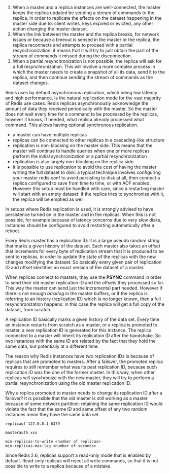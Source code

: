 1. When a master and a replica instances are well-connected, the master keeps the replica updated be sending a stream of commands to the replica, in order to replicate the effects on the dataset happening in the master side due to: client writes, keys expired or evicted, any other action changing the master dataset.
2. When the link between the master and the replica breaks, for network issues or because a timeout is sensed in the master or the replica, the replica reconnects and attempts to proceed with a partial resynchronization: it means that it will try to just obtain the part of the stream of commands it missed during the disconnection.
3. When a partial resynchronization is not possible, the replica will ask for a full resynchronization. This will involve a more complex process in which the master needs to create a snapshot of all its data, send it to the replica, and then continue sending the stream of commands as the dataset changes.

Redis uses by default asynchronous replication, which being low latency and high performance, is the natural replication mode for the vast majority of Redis use cases. Redis replicas asynchronously acknowledge the amount of data they received periodically with the master. So the master does not wait every time for a command to be processed by the replicas, however it knows, if needed, what replica already processed what command. This allows having optional synchronous replication.

- a master can have multiple replicas
- replicas can be connected to other replicas in a cascading-like structure
- replication is non-blocking on the master side. This means that the master will continue to handle queries when one or more replicas perform the initial synchronization or a partial resynchronization
- replication is also largely non-blocking on the replica side
- it is possible to use replication to avoid the cost of having the master writing the full dataset to disk: a typical technique involves configuring your master redis.conf to avoid persisting to disk at all, then connect a replica configured to save from time to time, or with AOF enabled. However this setup must be handled with care, since a restarting master will start with an empty dataset: if the replica tries to synchronize with it, the replica will be emptied as well

In setups where Redis replication is used, it is strongly advised to have persistence turned on in the master and in the replicas. When this is not possible, for example because of latency concerns due to very slow disks, instances should be configured to avoid restarting automatically after a reboot.

Every Redis master has a replication ID: it is a large pseudo random string that marks a given history of the dataset. Each master also takes an offset that increments for every byte of replication stream that it is produced to be sent to replicas, in order to update the state of the replicas with the new changes modifying the dataset. So basically every given pair of replication ID and offset identifies an exact version of the dataset of a master.

When replicas connect to masters, they use the **PSYNC** command in order to send their old master replication ID and the offsets they processed so far. This way the master can send just the incremental part needed. However if there is not enough *backlog* in the master buffers, or if the replica is referring to an history (replication ID) which is no longer known, then a full resynchronization happens: in this case the replica will get a full copy of the dataset, from scratch.

A replication ID basically marks a given history of the data set. Every time an instance restarts from scratch as a master, or a replica is promoted to master, a new replication ID is generated for this instance. The replica connected to a master will inherit its replication ID after the handshake. So two instances with the same ID are related by the fact that they hold the same data, but potentially at a different time. 

The reason why Redis instances have two replication IDs is because of replicas that are promoted to masters. After a failover, the promoted replica requires to still remember what was its past replication ID, because such replication ID was the one of the former master. In this way, when other replicas will synchronize with the new master, they will try to perform a partial resynchronization using the old master replication ID.

Why a replica promoted to master needs to change its replication ID after a failover? It is possible that the old master is still working as a master because of some network partition: retaining the same replication ID would violate the fact that the same ID and same offset of any two random instances mean they have the same data set.

```
replicaof 127.0.0.1 6379

masterauth xxx

min-replicas-to-write <number of replicas>
min-replicas-max-lag <number of seconds>
```

Since Redis 2.6, replicas support a read-only mode that is enabled by default. Read-only replicas will reject all write commands, so that it is not possible to write to a replica because of a mistake.
